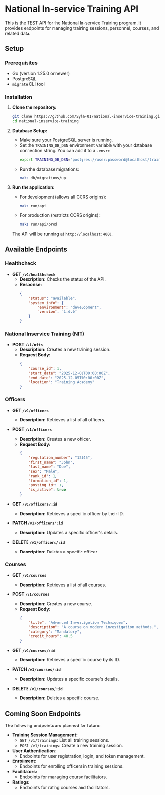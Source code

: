 # National In-service Training API

This is the TEST API for the National In-service Training program. It provides endpoints for managing training sessions, personnel, courses, and related data.

## Setup

### Prerequisites

- Go (version 1.25.0 or newer)
- PostgreSQL
- `migrate` CLI tool

### Installation

1.  **Clone the repository:**
    ```bash
    git clone https://github.com/Syha-01/national-inservice-training.git
    cd national-inservice-training
    ```

2.  **Database Setup:**
    - Make sure your PostgreSQL server is running.
    - Set the `TRAINING_DB_DSN` environment variable with your database connection string. You can add it to a `.envrc`
      ```bash
      export TRAINING_DB_DSN="postgres://user:password@localhost/training_db?sslmode=disable"
      ```
    - Run the database migrations:
      ```bash
      make db/migrations/up
      ```

3.  **Run the application:**
    - For development (allows all CORS origins):
      ```bash
      make run/api
      ```
    - For production (restricts CORS origins):
      ```bash
      make run/api/prod
      ```
    The API will be running at `http://localhost:4000`.

## Available Endpoints

### Healthcheck

-   **GET `/v1/healthcheck`**
    -   **Description:** Checks the status of the API.
    -   **Response:**
        ```json
        {
            "status": "available",
            "system_info": {
                "environment": "development",
                "version": "1.0.0"
            }
        }
        ```

### National Inservice Training (NIT)

-   **POST `/v1/nits`**
    -   **Description:** Creates a new training session.
    -   **Request Body:**
        ```json
        {
            "course_id": 1,
            "start_date": "2025-12-01T00:00:00Z",
            "end_date": "2025-12-05T00:00:00Z",
            "location": "Training Academy"
        }
        ```

### Officers

-   **GET `/v1/officers`**
    -   **Description:** Retrieves a list of all officers.

-   **POST `/v1/officers`**
    -   **Description:** Creates a new officer.
    -   **Request Body:**
        ```json
        {
            "regulation_number": "12345",
            "first_name": "John",
            "last_name": "Doe",
            "sex": "Male",
            "rank_id": 1,
            "formation_id": 1,
            "posting_id": 1,
            "is_active": true
        }
        ```

-   **GET `/v1/officers/:id`**
    -   **Description:** Retrieves a specific officer by their ID.

-   **PATCH `/v1/officers/:id`**
    -   **Description:** Updates a specific officer's details.

-   **DELETE `/v1/officers/:id`**
    -   **Description:** Deletes a specific officer.

### Courses

-   **GET `/v1/courses`**
    -   **Description:** Retrieves a list of all courses.

-   **POST `/v1/courses`**
    -   **Description:** Creates a new course.
    -   **Request Body:**
        ```json
        {
            "title": "Advanced Investigation Techniques",
            "description": "A course on modern investigation methods.",
            "category": "Mandatory",
            "credit_hours": 40.5
        }
        ```

-   **GET `/v1/courses/:id`**
    -   **Description:** Retrieves a specific course by its ID.

-   **PATCH `/v1/courses/:id`**
    -   **Description:** Updates a specific course's details.

-   **DELETE `/v1/courses/:id`**
    -   **Description:** Deletes a specific course.

## Coming Soon Endpoints

The following endpoints are planned for future:

-   **Training Session Management:**
    -   `GET /v1/trainings`: List all training sessions.
    -   `POST /v1/trainings`: Create a new training session.
-   **User Authentication:**
    -   Endpoints for user registration, login, and token management.
-   **Enrollment:**
    -   Endpoints for enrolling officers in training sessions.
-   **Facilitators:**
    -   Endpoints for managing course facilitators.
-   **Ratings:**
    -   Endpoints for rating courses and facilitators.
